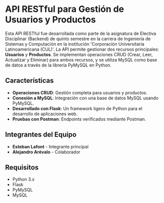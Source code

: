 # API RESTful para Gestión de Usuarios y Productos

Esta API RESTful fue desarrollada como parte de la asignatura de Electiva Disciplinar (Backend) de quinto semestre en la carrera de Ingeniería de Sistemas y Computación en la institución 'Corporación Universitaria Latinoamericana (CUL)'. La API permite gestionar dos recursos principales: **Usuarios** y **Productos**. Se implementan operaciones CRUD (Crear, Leer, Actualizar y Eliminar) para ambos recursos, y se utiliza MySQL como base de datos a través de la librería PyMySQL en Python.

## Características

- **Operaciones CRUD**: Gestión completa para usuarios y productos.
- **Conexión a MySQL**: Integración con una base de datos MySQL usando PyMySQL.
- **Desarrollado con Flask**: Un framework ligero de Python para el desarrollo de aplicaciones web.
- **Pruebas con Postman**: Endpoints verificados mediante Postman.

## Integrantes del Equipo

- **Esteban Lafont** - Integrante principal
- **Alejandro Arévalo** - Colaborador

## Requisitos

- Python 3.x
- Flask
- PyMySQL
- MySQL
